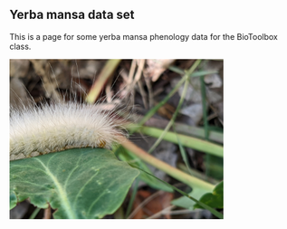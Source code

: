 ## Yerba mansa data set
This is a page for some yerba mansa phenology data for the BioToolbox class.

<img
src="https://github.com/emersonwm/BioToolbox/blob/main/images/PXL_20220719_155024451.jpg" width=75% height=75%>
